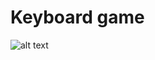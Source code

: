 # Keyboard game
![alt text](https://github.com/sxkzxqw/keyboard-game/blob/main/src/images/IMG_4661.gif)
